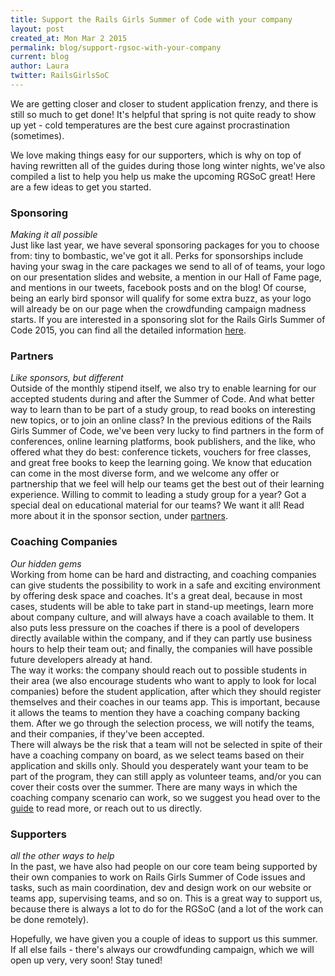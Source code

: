 ```yaml
---
title: Support the Rails Girls Summer of Code with your company
layout: post
created_at: Mon Mar 2 2015
permalink: blog/support-rgsoc-with-your-company
current: blog
author: Laura
twitter: RailsGirlsSoC
---
```


We are getting closer and closer to student application frenzy, and there is still so much to get done! It's helpful that spring is not quite ready to show up yet - cold temperatures are the best cure against procrastination (sometimes).

We love making things easy for our supporters, which is why on top of having rewritten all of the guides during those long winter nights, we've also compiled a list to help you help us make the upcoming RGSoC great! Here are a few ideas to get you started.


### Sponsoring  
*Making it all possible*  
Just like last year, we have several sponsoring packages for you to choose from: tiny to bombastic, we've got it all. Perks for sponsorships include having your swag in the care packages we send to all of of teams, your logo on our presentation slides and website, a mention in our Hall of Fame page, and mentions in our tweets, facebook posts and on the blog! Of course, being an early bird sponsor will qualify for some extra buzz, as your logo will already be on our page when the crowdfunding campaign madness starts. If you are interested in a sponsoring slot for the Rails Girls Summer of Code 2015, you can find all the detailed information [here](http://railsgirlssummerofcode.org/guide/sponsorship).

### Partners  
*Like sponsors, but different*  
Outside of the monthly stipend itself, we also try to enable learning for our accepted students during and after the Summer of Code. And what better way to learn than to be part of a study group, to read books on interesting new topics, or to join an online class? In the previous editions of the Rails Girls Summer of Code, we've been very lucky to find partners in the form of conferences, online learning platforms, book publishers, and the like, who offered what they do best: conference tickets, vouchers for free classes, and great free books to keep the learning going. We know that education can come in the most diverse form, and we welcome any offer or partnership that we feel will help our teams get the best out of their learning experience. Willing to commit to leading a study group for a year? Got a special deal on educational material for our teams? We want it all! Read more about it in the sponsor section, under [partners](http://railsgirlssummerofcode.org/guide/sponsorship).

### Coaching Companies  
*Our hidden gems*  
Working from home can be hard and distracting, and coaching companies can give students the possibility to work in a safe and exciting environment by offering desk space and coaches. It's a great deal, because in most cases, students will be able to take part in stand-up meetings, learn more about company culture, and will always have a coach available to them. It also puts less pressure on the coaches if there is a pool of developers directly available within the company, and if they can partly use business hours to help their team out; and finally, the companies will have possible future developers already at hand.  
The way it works: the company should reach out to possible students in their area (we also encourage students who want to apply to look for local companies) before the student application, after which they should register themselves and their coaches in our teams app. This is important, because it allows the teams to mention they have a coaching company backing them. After we go through the selection process, we will notify the teams, and their companies, if they've been accepted.   
There will always be the risk that a team will not be selected in spite of their have a coaching company on board, as we select teams based on their application and skills only. Should you desperately want your team to be part of the program, they can still apply as volunteer teams, and/or you can cover their costs over the summer. There are many ways in which the coaching company scenario can work, so we suggest you head over to the [guide](http://railsgirlssummerofcode.org/guide/coaching-company) to read more, or reach out to us directly.

### Supporters  
*all the other ways to help*  
In the past, we have also had people on our core team being supported by their own companies to work on Rails Girls Summer of Code issues and tasks, such as main coordination, dev and design work on our website or teams app, supervising teams, and so on. This is a great way to support us, because there is always a lot to do for the RGSoC (and a lot of the work can be done remotely).  

Hopefully, we have given you a couple of ideas to support us this summer. If all else fails - there's always our crowdfunding campaign, which we will open up very, very soon! Stay tuned!

